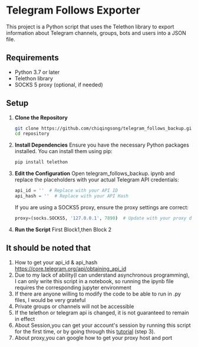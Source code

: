 # Telegram Follows Exporter

This project is a Python script that uses the Telethon library to export information about Telegram channels, groups, bots and users into a JSON file.

## Requirements

- Python 3.7 or later
- Telethon library
- SOCKS 5 proxy (optional, if needed)

## Setup

1. **Clone the Repository**

    ```bash
    git clone https://github.com/chiqingsong/telegram_follows_backup.git
    cd repository
    ```

2. **Install Dependencies**
   Ensure you have the necessary Python packages installed. You can install them using pip:

    ```bash
   pip install telethon
    ```

3. **Edit the Configuration**
   Open telegram_follows_backup. ipynb and replace the placeholders with your actual Telegram API credentials:

    ```python
    api_id = ''  # Replace with your API ID
    api_hash = ''  # Replace with your API Hash
    ```

   If you are using a SOCKS5 proxy, ensure the proxy settings are correct:

    ```python
   proxy=(socks.SOCKS5, '127.0.0.1', 7890)  # Update with your proxy details
    ```

4. **Run the Script**
   First Block1,then Block 2
## It should be noted that
1. How to get your api_id & api_hash
   https://core.telegram.org/api/obtaining_api_id
2. Due to my lack of ability(I can understand asynchronous programming), I can only write this script in a notebook, so running the ipynb file requires the corresponding jupyter environment
3. If there are anyone willing to modify the code to be able to run in .py files, I would be very grateful
4. Private groups or channels will not be accessible
5. If the telethon or telegram api is changed, it is not guaranteed to remain in effect
6. About Session,you can get your account's session by running this script for the first time, or by going through this [tutorial](https://shef.cc/2023/01/16/%e3%80%90%e6%8a%80%e6%9c%af%e5%90%91%e3%80%91%e5%86%8d%e4%b9%9f%e4%b8%8d%e6%80%95%e6%94%b6%e4%b8%8d%e5%88%b0-telegram-%e7%9a%84%e7%9f%ad%e4%bf%a1%e9%aa%8c%e8%af%81/) (step 3).
7. About proxy,you can google how to get your proxy host and port
